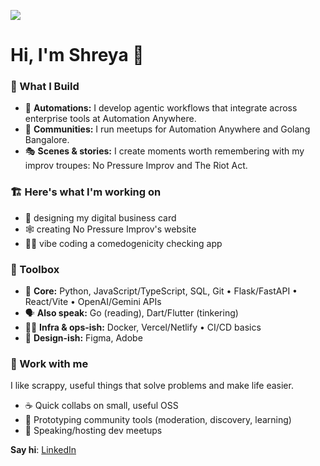 ![](https://preview.redd.it/8hkekbti9a221.jpg?auto=webp&s=5f41fa425181a4de6337ae5397be19aacf8df171)
<h1 align="left">Hi, I'm Shreya 👋</h1>

### 🏢 What I Build
- 🧠 **Automations:** I develop agentic workflows that integrate across enterprise tools at Automation Anywhere.
- 🤝 **Communities:** I run meetups for Automation Anywhere and Golang Bangalore. 
- 🎭 **Scenes & stories:** I create moments worth remembering with my improv troupes: No Pressure Improv and The Riot Act.

### 🏗️ Here's what I'm working on
- 🪪 designing my digital business card
- 🕸️ creating No Pressure Improv's website
- 👩‍🔬 vibe coding a comedogenicity checking app

### 🧰 Toolbox
- 🩻 **Core:** Python, JavaScript/TypeScript, SQL, Git • Flask/FastAPI • React/Vite • OpenAI/Gemini APIs  
- 🗣️ **Also speak:** Go (reading), Dart/Flutter (tinkering)  
- 👷‍♀️ **Infra & ops-ish:** Docker, Vercel/Netlify • CI/CD basics
- 🎨 **Design-ish:** Figma, Adobe

### 💼 Work with me
I like scrappy, useful things that solve problems and make life easier.  

- ☕ Quick collabs on small, useful OSS  
- 🧪 Prototyping community tools (moderation, discovery, learning)  
- 🎤 Speaking/hosting dev meetups

**Say hi**: [LinkedIn](https://www.linkedin.com/in/alt-shreya)
